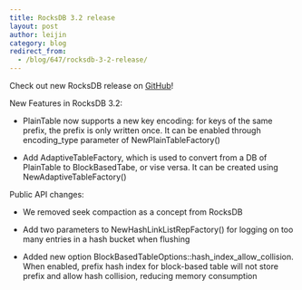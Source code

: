 ```yaml
---
title: RocksDB 3.2 release
layout: post
author: leijin
category: blog
redirect_from:
  - /blog/647/rocksdb-3-2-release/
---
```


Check out new RocksDB release on [GitHub](https://github.com/facebook/rocksdb/releases/tag/rocksdb-3.2)!

New Features in RocksDB 3.2:

  * PlainTable now supports a new key encoding: for keys of the same prefix, the prefix is only written once. It can be enabled through encoding_type parameter of NewPlainTableFactory()


  * Add AdaptiveTableFactory, which is used to convert from a DB of PlainTable to BlockBasedTabe, or vise versa. It can be created using NewAdaptiveTableFactory()

<!--truncate-->

Public API changes:


  * We removed seek compaction as a concept from RocksDB


  * Add two parameters to NewHashLinkListRepFactory() for logging on too many entries in a hash bucket when flushing


  * Added new option BlockBasedTableOptions::hash_index_allow_collision. When enabled, prefix hash index for block-based table will not store prefix and allow hash collision, reducing memory consumption
